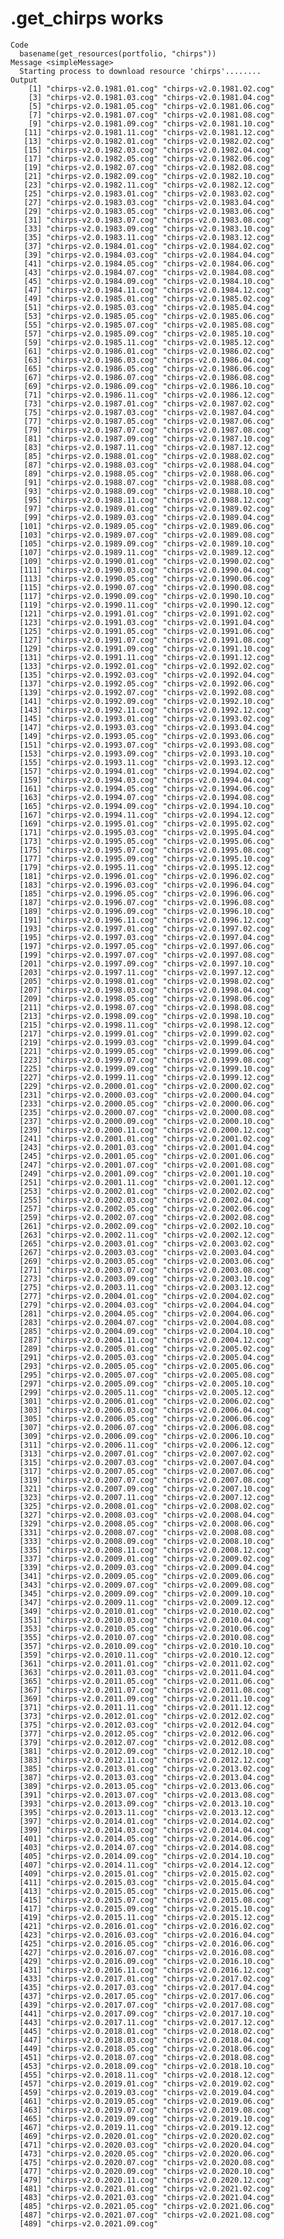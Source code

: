 # .get_chirps works

    Code
      basename(get_resources(portfolio, "chirps"))
    Message <simpleMessage>
      Starting process to download resource 'chirps'........
    Output
        [1] "chirps-v2.0.1981.01.cog" "chirps-v2.0.1981.02.cog"
        [3] "chirps-v2.0.1981.03.cog" "chirps-v2.0.1981.04.cog"
        [5] "chirps-v2.0.1981.05.cog" "chirps-v2.0.1981.06.cog"
        [7] "chirps-v2.0.1981.07.cog" "chirps-v2.0.1981.08.cog"
        [9] "chirps-v2.0.1981.09.cog" "chirps-v2.0.1981.10.cog"
       [11] "chirps-v2.0.1981.11.cog" "chirps-v2.0.1981.12.cog"
       [13] "chirps-v2.0.1982.01.cog" "chirps-v2.0.1982.02.cog"
       [15] "chirps-v2.0.1982.03.cog" "chirps-v2.0.1982.04.cog"
       [17] "chirps-v2.0.1982.05.cog" "chirps-v2.0.1982.06.cog"
       [19] "chirps-v2.0.1982.07.cog" "chirps-v2.0.1982.08.cog"
       [21] "chirps-v2.0.1982.09.cog" "chirps-v2.0.1982.10.cog"
       [23] "chirps-v2.0.1982.11.cog" "chirps-v2.0.1982.12.cog"
       [25] "chirps-v2.0.1983.01.cog" "chirps-v2.0.1983.02.cog"
       [27] "chirps-v2.0.1983.03.cog" "chirps-v2.0.1983.04.cog"
       [29] "chirps-v2.0.1983.05.cog" "chirps-v2.0.1983.06.cog"
       [31] "chirps-v2.0.1983.07.cog" "chirps-v2.0.1983.08.cog"
       [33] "chirps-v2.0.1983.09.cog" "chirps-v2.0.1983.10.cog"
       [35] "chirps-v2.0.1983.11.cog" "chirps-v2.0.1983.12.cog"
       [37] "chirps-v2.0.1984.01.cog" "chirps-v2.0.1984.02.cog"
       [39] "chirps-v2.0.1984.03.cog" "chirps-v2.0.1984.04.cog"
       [41] "chirps-v2.0.1984.05.cog" "chirps-v2.0.1984.06.cog"
       [43] "chirps-v2.0.1984.07.cog" "chirps-v2.0.1984.08.cog"
       [45] "chirps-v2.0.1984.09.cog" "chirps-v2.0.1984.10.cog"
       [47] "chirps-v2.0.1984.11.cog" "chirps-v2.0.1984.12.cog"
       [49] "chirps-v2.0.1985.01.cog" "chirps-v2.0.1985.02.cog"
       [51] "chirps-v2.0.1985.03.cog" "chirps-v2.0.1985.04.cog"
       [53] "chirps-v2.0.1985.05.cog" "chirps-v2.0.1985.06.cog"
       [55] "chirps-v2.0.1985.07.cog" "chirps-v2.0.1985.08.cog"
       [57] "chirps-v2.0.1985.09.cog" "chirps-v2.0.1985.10.cog"
       [59] "chirps-v2.0.1985.11.cog" "chirps-v2.0.1985.12.cog"
       [61] "chirps-v2.0.1986.01.cog" "chirps-v2.0.1986.02.cog"
       [63] "chirps-v2.0.1986.03.cog" "chirps-v2.0.1986.04.cog"
       [65] "chirps-v2.0.1986.05.cog" "chirps-v2.0.1986.06.cog"
       [67] "chirps-v2.0.1986.07.cog" "chirps-v2.0.1986.08.cog"
       [69] "chirps-v2.0.1986.09.cog" "chirps-v2.0.1986.10.cog"
       [71] "chirps-v2.0.1986.11.cog" "chirps-v2.0.1986.12.cog"
       [73] "chirps-v2.0.1987.01.cog" "chirps-v2.0.1987.02.cog"
       [75] "chirps-v2.0.1987.03.cog" "chirps-v2.0.1987.04.cog"
       [77] "chirps-v2.0.1987.05.cog" "chirps-v2.0.1987.06.cog"
       [79] "chirps-v2.0.1987.07.cog" "chirps-v2.0.1987.08.cog"
       [81] "chirps-v2.0.1987.09.cog" "chirps-v2.0.1987.10.cog"
       [83] "chirps-v2.0.1987.11.cog" "chirps-v2.0.1987.12.cog"
       [85] "chirps-v2.0.1988.01.cog" "chirps-v2.0.1988.02.cog"
       [87] "chirps-v2.0.1988.03.cog" "chirps-v2.0.1988.04.cog"
       [89] "chirps-v2.0.1988.05.cog" "chirps-v2.0.1988.06.cog"
       [91] "chirps-v2.0.1988.07.cog" "chirps-v2.0.1988.08.cog"
       [93] "chirps-v2.0.1988.09.cog" "chirps-v2.0.1988.10.cog"
       [95] "chirps-v2.0.1988.11.cog" "chirps-v2.0.1988.12.cog"
       [97] "chirps-v2.0.1989.01.cog" "chirps-v2.0.1989.02.cog"
       [99] "chirps-v2.0.1989.03.cog" "chirps-v2.0.1989.04.cog"
      [101] "chirps-v2.0.1989.05.cog" "chirps-v2.0.1989.06.cog"
      [103] "chirps-v2.0.1989.07.cog" "chirps-v2.0.1989.08.cog"
      [105] "chirps-v2.0.1989.09.cog" "chirps-v2.0.1989.10.cog"
      [107] "chirps-v2.0.1989.11.cog" "chirps-v2.0.1989.12.cog"
      [109] "chirps-v2.0.1990.01.cog" "chirps-v2.0.1990.02.cog"
      [111] "chirps-v2.0.1990.03.cog" "chirps-v2.0.1990.04.cog"
      [113] "chirps-v2.0.1990.05.cog" "chirps-v2.0.1990.06.cog"
      [115] "chirps-v2.0.1990.07.cog" "chirps-v2.0.1990.08.cog"
      [117] "chirps-v2.0.1990.09.cog" "chirps-v2.0.1990.10.cog"
      [119] "chirps-v2.0.1990.11.cog" "chirps-v2.0.1990.12.cog"
      [121] "chirps-v2.0.1991.01.cog" "chirps-v2.0.1991.02.cog"
      [123] "chirps-v2.0.1991.03.cog" "chirps-v2.0.1991.04.cog"
      [125] "chirps-v2.0.1991.05.cog" "chirps-v2.0.1991.06.cog"
      [127] "chirps-v2.0.1991.07.cog" "chirps-v2.0.1991.08.cog"
      [129] "chirps-v2.0.1991.09.cog" "chirps-v2.0.1991.10.cog"
      [131] "chirps-v2.0.1991.11.cog" "chirps-v2.0.1991.12.cog"
      [133] "chirps-v2.0.1992.01.cog" "chirps-v2.0.1992.02.cog"
      [135] "chirps-v2.0.1992.03.cog" "chirps-v2.0.1992.04.cog"
      [137] "chirps-v2.0.1992.05.cog" "chirps-v2.0.1992.06.cog"
      [139] "chirps-v2.0.1992.07.cog" "chirps-v2.0.1992.08.cog"
      [141] "chirps-v2.0.1992.09.cog" "chirps-v2.0.1992.10.cog"
      [143] "chirps-v2.0.1992.11.cog" "chirps-v2.0.1992.12.cog"
      [145] "chirps-v2.0.1993.01.cog" "chirps-v2.0.1993.02.cog"
      [147] "chirps-v2.0.1993.03.cog" "chirps-v2.0.1993.04.cog"
      [149] "chirps-v2.0.1993.05.cog" "chirps-v2.0.1993.06.cog"
      [151] "chirps-v2.0.1993.07.cog" "chirps-v2.0.1993.08.cog"
      [153] "chirps-v2.0.1993.09.cog" "chirps-v2.0.1993.10.cog"
      [155] "chirps-v2.0.1993.11.cog" "chirps-v2.0.1993.12.cog"
      [157] "chirps-v2.0.1994.01.cog" "chirps-v2.0.1994.02.cog"
      [159] "chirps-v2.0.1994.03.cog" "chirps-v2.0.1994.04.cog"
      [161] "chirps-v2.0.1994.05.cog" "chirps-v2.0.1994.06.cog"
      [163] "chirps-v2.0.1994.07.cog" "chirps-v2.0.1994.08.cog"
      [165] "chirps-v2.0.1994.09.cog" "chirps-v2.0.1994.10.cog"
      [167] "chirps-v2.0.1994.11.cog" "chirps-v2.0.1994.12.cog"
      [169] "chirps-v2.0.1995.01.cog" "chirps-v2.0.1995.02.cog"
      [171] "chirps-v2.0.1995.03.cog" "chirps-v2.0.1995.04.cog"
      [173] "chirps-v2.0.1995.05.cog" "chirps-v2.0.1995.06.cog"
      [175] "chirps-v2.0.1995.07.cog" "chirps-v2.0.1995.08.cog"
      [177] "chirps-v2.0.1995.09.cog" "chirps-v2.0.1995.10.cog"
      [179] "chirps-v2.0.1995.11.cog" "chirps-v2.0.1995.12.cog"
      [181] "chirps-v2.0.1996.01.cog" "chirps-v2.0.1996.02.cog"
      [183] "chirps-v2.0.1996.03.cog" "chirps-v2.0.1996.04.cog"
      [185] "chirps-v2.0.1996.05.cog" "chirps-v2.0.1996.06.cog"
      [187] "chirps-v2.0.1996.07.cog" "chirps-v2.0.1996.08.cog"
      [189] "chirps-v2.0.1996.09.cog" "chirps-v2.0.1996.10.cog"
      [191] "chirps-v2.0.1996.11.cog" "chirps-v2.0.1996.12.cog"
      [193] "chirps-v2.0.1997.01.cog" "chirps-v2.0.1997.02.cog"
      [195] "chirps-v2.0.1997.03.cog" "chirps-v2.0.1997.04.cog"
      [197] "chirps-v2.0.1997.05.cog" "chirps-v2.0.1997.06.cog"
      [199] "chirps-v2.0.1997.07.cog" "chirps-v2.0.1997.08.cog"
      [201] "chirps-v2.0.1997.09.cog" "chirps-v2.0.1997.10.cog"
      [203] "chirps-v2.0.1997.11.cog" "chirps-v2.0.1997.12.cog"
      [205] "chirps-v2.0.1998.01.cog" "chirps-v2.0.1998.02.cog"
      [207] "chirps-v2.0.1998.03.cog" "chirps-v2.0.1998.04.cog"
      [209] "chirps-v2.0.1998.05.cog" "chirps-v2.0.1998.06.cog"
      [211] "chirps-v2.0.1998.07.cog" "chirps-v2.0.1998.08.cog"
      [213] "chirps-v2.0.1998.09.cog" "chirps-v2.0.1998.10.cog"
      [215] "chirps-v2.0.1998.11.cog" "chirps-v2.0.1998.12.cog"
      [217] "chirps-v2.0.1999.01.cog" "chirps-v2.0.1999.02.cog"
      [219] "chirps-v2.0.1999.03.cog" "chirps-v2.0.1999.04.cog"
      [221] "chirps-v2.0.1999.05.cog" "chirps-v2.0.1999.06.cog"
      [223] "chirps-v2.0.1999.07.cog" "chirps-v2.0.1999.08.cog"
      [225] "chirps-v2.0.1999.09.cog" "chirps-v2.0.1999.10.cog"
      [227] "chirps-v2.0.1999.11.cog" "chirps-v2.0.1999.12.cog"
      [229] "chirps-v2.0.2000.01.cog" "chirps-v2.0.2000.02.cog"
      [231] "chirps-v2.0.2000.03.cog" "chirps-v2.0.2000.04.cog"
      [233] "chirps-v2.0.2000.05.cog" "chirps-v2.0.2000.06.cog"
      [235] "chirps-v2.0.2000.07.cog" "chirps-v2.0.2000.08.cog"
      [237] "chirps-v2.0.2000.09.cog" "chirps-v2.0.2000.10.cog"
      [239] "chirps-v2.0.2000.11.cog" "chirps-v2.0.2000.12.cog"
      [241] "chirps-v2.0.2001.01.cog" "chirps-v2.0.2001.02.cog"
      [243] "chirps-v2.0.2001.03.cog" "chirps-v2.0.2001.04.cog"
      [245] "chirps-v2.0.2001.05.cog" "chirps-v2.0.2001.06.cog"
      [247] "chirps-v2.0.2001.07.cog" "chirps-v2.0.2001.08.cog"
      [249] "chirps-v2.0.2001.09.cog" "chirps-v2.0.2001.10.cog"
      [251] "chirps-v2.0.2001.11.cog" "chirps-v2.0.2001.12.cog"
      [253] "chirps-v2.0.2002.01.cog" "chirps-v2.0.2002.02.cog"
      [255] "chirps-v2.0.2002.03.cog" "chirps-v2.0.2002.04.cog"
      [257] "chirps-v2.0.2002.05.cog" "chirps-v2.0.2002.06.cog"
      [259] "chirps-v2.0.2002.07.cog" "chirps-v2.0.2002.08.cog"
      [261] "chirps-v2.0.2002.09.cog" "chirps-v2.0.2002.10.cog"
      [263] "chirps-v2.0.2002.11.cog" "chirps-v2.0.2002.12.cog"
      [265] "chirps-v2.0.2003.01.cog" "chirps-v2.0.2003.02.cog"
      [267] "chirps-v2.0.2003.03.cog" "chirps-v2.0.2003.04.cog"
      [269] "chirps-v2.0.2003.05.cog" "chirps-v2.0.2003.06.cog"
      [271] "chirps-v2.0.2003.07.cog" "chirps-v2.0.2003.08.cog"
      [273] "chirps-v2.0.2003.09.cog" "chirps-v2.0.2003.10.cog"
      [275] "chirps-v2.0.2003.11.cog" "chirps-v2.0.2003.12.cog"
      [277] "chirps-v2.0.2004.01.cog" "chirps-v2.0.2004.02.cog"
      [279] "chirps-v2.0.2004.03.cog" "chirps-v2.0.2004.04.cog"
      [281] "chirps-v2.0.2004.05.cog" "chirps-v2.0.2004.06.cog"
      [283] "chirps-v2.0.2004.07.cog" "chirps-v2.0.2004.08.cog"
      [285] "chirps-v2.0.2004.09.cog" "chirps-v2.0.2004.10.cog"
      [287] "chirps-v2.0.2004.11.cog" "chirps-v2.0.2004.12.cog"
      [289] "chirps-v2.0.2005.01.cog" "chirps-v2.0.2005.02.cog"
      [291] "chirps-v2.0.2005.03.cog" "chirps-v2.0.2005.04.cog"
      [293] "chirps-v2.0.2005.05.cog" "chirps-v2.0.2005.06.cog"
      [295] "chirps-v2.0.2005.07.cog" "chirps-v2.0.2005.08.cog"
      [297] "chirps-v2.0.2005.09.cog" "chirps-v2.0.2005.10.cog"
      [299] "chirps-v2.0.2005.11.cog" "chirps-v2.0.2005.12.cog"
      [301] "chirps-v2.0.2006.01.cog" "chirps-v2.0.2006.02.cog"
      [303] "chirps-v2.0.2006.03.cog" "chirps-v2.0.2006.04.cog"
      [305] "chirps-v2.0.2006.05.cog" "chirps-v2.0.2006.06.cog"
      [307] "chirps-v2.0.2006.07.cog" "chirps-v2.0.2006.08.cog"
      [309] "chirps-v2.0.2006.09.cog" "chirps-v2.0.2006.10.cog"
      [311] "chirps-v2.0.2006.11.cog" "chirps-v2.0.2006.12.cog"
      [313] "chirps-v2.0.2007.01.cog" "chirps-v2.0.2007.02.cog"
      [315] "chirps-v2.0.2007.03.cog" "chirps-v2.0.2007.04.cog"
      [317] "chirps-v2.0.2007.05.cog" "chirps-v2.0.2007.06.cog"
      [319] "chirps-v2.0.2007.07.cog" "chirps-v2.0.2007.08.cog"
      [321] "chirps-v2.0.2007.09.cog" "chirps-v2.0.2007.10.cog"
      [323] "chirps-v2.0.2007.11.cog" "chirps-v2.0.2007.12.cog"
      [325] "chirps-v2.0.2008.01.cog" "chirps-v2.0.2008.02.cog"
      [327] "chirps-v2.0.2008.03.cog" "chirps-v2.0.2008.04.cog"
      [329] "chirps-v2.0.2008.05.cog" "chirps-v2.0.2008.06.cog"
      [331] "chirps-v2.0.2008.07.cog" "chirps-v2.0.2008.08.cog"
      [333] "chirps-v2.0.2008.09.cog" "chirps-v2.0.2008.10.cog"
      [335] "chirps-v2.0.2008.11.cog" "chirps-v2.0.2008.12.cog"
      [337] "chirps-v2.0.2009.01.cog" "chirps-v2.0.2009.02.cog"
      [339] "chirps-v2.0.2009.03.cog" "chirps-v2.0.2009.04.cog"
      [341] "chirps-v2.0.2009.05.cog" "chirps-v2.0.2009.06.cog"
      [343] "chirps-v2.0.2009.07.cog" "chirps-v2.0.2009.08.cog"
      [345] "chirps-v2.0.2009.09.cog" "chirps-v2.0.2009.10.cog"
      [347] "chirps-v2.0.2009.11.cog" "chirps-v2.0.2009.12.cog"
      [349] "chirps-v2.0.2010.01.cog" "chirps-v2.0.2010.02.cog"
      [351] "chirps-v2.0.2010.03.cog" "chirps-v2.0.2010.04.cog"
      [353] "chirps-v2.0.2010.05.cog" "chirps-v2.0.2010.06.cog"
      [355] "chirps-v2.0.2010.07.cog" "chirps-v2.0.2010.08.cog"
      [357] "chirps-v2.0.2010.09.cog" "chirps-v2.0.2010.10.cog"
      [359] "chirps-v2.0.2010.11.cog" "chirps-v2.0.2010.12.cog"
      [361] "chirps-v2.0.2011.01.cog" "chirps-v2.0.2011.02.cog"
      [363] "chirps-v2.0.2011.03.cog" "chirps-v2.0.2011.04.cog"
      [365] "chirps-v2.0.2011.05.cog" "chirps-v2.0.2011.06.cog"
      [367] "chirps-v2.0.2011.07.cog" "chirps-v2.0.2011.08.cog"
      [369] "chirps-v2.0.2011.09.cog" "chirps-v2.0.2011.10.cog"
      [371] "chirps-v2.0.2011.11.cog" "chirps-v2.0.2011.12.cog"
      [373] "chirps-v2.0.2012.01.cog" "chirps-v2.0.2012.02.cog"
      [375] "chirps-v2.0.2012.03.cog" "chirps-v2.0.2012.04.cog"
      [377] "chirps-v2.0.2012.05.cog" "chirps-v2.0.2012.06.cog"
      [379] "chirps-v2.0.2012.07.cog" "chirps-v2.0.2012.08.cog"
      [381] "chirps-v2.0.2012.09.cog" "chirps-v2.0.2012.10.cog"
      [383] "chirps-v2.0.2012.11.cog" "chirps-v2.0.2012.12.cog"
      [385] "chirps-v2.0.2013.01.cog" "chirps-v2.0.2013.02.cog"
      [387] "chirps-v2.0.2013.03.cog" "chirps-v2.0.2013.04.cog"
      [389] "chirps-v2.0.2013.05.cog" "chirps-v2.0.2013.06.cog"
      [391] "chirps-v2.0.2013.07.cog" "chirps-v2.0.2013.08.cog"
      [393] "chirps-v2.0.2013.09.cog" "chirps-v2.0.2013.10.cog"
      [395] "chirps-v2.0.2013.11.cog" "chirps-v2.0.2013.12.cog"
      [397] "chirps-v2.0.2014.01.cog" "chirps-v2.0.2014.02.cog"
      [399] "chirps-v2.0.2014.03.cog" "chirps-v2.0.2014.04.cog"
      [401] "chirps-v2.0.2014.05.cog" "chirps-v2.0.2014.06.cog"
      [403] "chirps-v2.0.2014.07.cog" "chirps-v2.0.2014.08.cog"
      [405] "chirps-v2.0.2014.09.cog" "chirps-v2.0.2014.10.cog"
      [407] "chirps-v2.0.2014.11.cog" "chirps-v2.0.2014.12.cog"
      [409] "chirps-v2.0.2015.01.cog" "chirps-v2.0.2015.02.cog"
      [411] "chirps-v2.0.2015.03.cog" "chirps-v2.0.2015.04.cog"
      [413] "chirps-v2.0.2015.05.cog" "chirps-v2.0.2015.06.cog"
      [415] "chirps-v2.0.2015.07.cog" "chirps-v2.0.2015.08.cog"
      [417] "chirps-v2.0.2015.09.cog" "chirps-v2.0.2015.10.cog"
      [419] "chirps-v2.0.2015.11.cog" "chirps-v2.0.2015.12.cog"
      [421] "chirps-v2.0.2016.01.cog" "chirps-v2.0.2016.02.cog"
      [423] "chirps-v2.0.2016.03.cog" "chirps-v2.0.2016.04.cog"
      [425] "chirps-v2.0.2016.05.cog" "chirps-v2.0.2016.06.cog"
      [427] "chirps-v2.0.2016.07.cog" "chirps-v2.0.2016.08.cog"
      [429] "chirps-v2.0.2016.09.cog" "chirps-v2.0.2016.10.cog"
      [431] "chirps-v2.0.2016.11.cog" "chirps-v2.0.2016.12.cog"
      [433] "chirps-v2.0.2017.01.cog" "chirps-v2.0.2017.02.cog"
      [435] "chirps-v2.0.2017.03.cog" "chirps-v2.0.2017.04.cog"
      [437] "chirps-v2.0.2017.05.cog" "chirps-v2.0.2017.06.cog"
      [439] "chirps-v2.0.2017.07.cog" "chirps-v2.0.2017.08.cog"
      [441] "chirps-v2.0.2017.09.cog" "chirps-v2.0.2017.10.cog"
      [443] "chirps-v2.0.2017.11.cog" "chirps-v2.0.2017.12.cog"
      [445] "chirps-v2.0.2018.01.cog" "chirps-v2.0.2018.02.cog"
      [447] "chirps-v2.0.2018.03.cog" "chirps-v2.0.2018.04.cog"
      [449] "chirps-v2.0.2018.05.cog" "chirps-v2.0.2018.06.cog"
      [451] "chirps-v2.0.2018.07.cog" "chirps-v2.0.2018.08.cog"
      [453] "chirps-v2.0.2018.09.cog" "chirps-v2.0.2018.10.cog"
      [455] "chirps-v2.0.2018.11.cog" "chirps-v2.0.2018.12.cog"
      [457] "chirps-v2.0.2019.01.cog" "chirps-v2.0.2019.02.cog"
      [459] "chirps-v2.0.2019.03.cog" "chirps-v2.0.2019.04.cog"
      [461] "chirps-v2.0.2019.05.cog" "chirps-v2.0.2019.06.cog"
      [463] "chirps-v2.0.2019.07.cog" "chirps-v2.0.2019.08.cog"
      [465] "chirps-v2.0.2019.09.cog" "chirps-v2.0.2019.10.cog"
      [467] "chirps-v2.0.2019.11.cog" "chirps-v2.0.2019.12.cog"
      [469] "chirps-v2.0.2020.01.cog" "chirps-v2.0.2020.02.cog"
      [471] "chirps-v2.0.2020.03.cog" "chirps-v2.0.2020.04.cog"
      [473] "chirps-v2.0.2020.05.cog" "chirps-v2.0.2020.06.cog"
      [475] "chirps-v2.0.2020.07.cog" "chirps-v2.0.2020.08.cog"
      [477] "chirps-v2.0.2020.09.cog" "chirps-v2.0.2020.10.cog"
      [479] "chirps-v2.0.2020.11.cog" "chirps-v2.0.2020.12.cog"
      [481] "chirps-v2.0.2021.01.cog" "chirps-v2.0.2021.02.cog"
      [483] "chirps-v2.0.2021.03.cog" "chirps-v2.0.2021.04.cog"
      [485] "chirps-v2.0.2021.05.cog" "chirps-v2.0.2021.06.cog"
      [487] "chirps-v2.0.2021.07.cog" "chirps-v2.0.2021.08.cog"
      [489] "chirps-v2.0.2021.09.cog"

